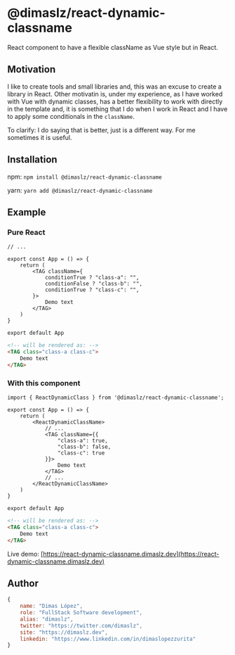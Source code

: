 # @dimaslz/react-dynamic-classname
React component to have a flexible className as Vue style but in React.

## Motivation
I like to create tools and small libraries and, this was an excuse to create a library in React. Other motivatin is, under my experience, as I have worked with Vue with dynamic classes, has a better flexibility to work with directly in the template and, it is something that I do when I work in React and I have to apply some conditionals in the `className`.

To clarify: I do saying that is better, just is a different way. For me sometimes it is useful.

## Installation

npm: `npm install @dimaslz/react-dynamic-classname`

yarn: `yarn add @dimaslz/react-dynamic-classname`

## Example

### Pure React
```tsx
// ...

export const App = () => {
	return (
		<TAG className={
			conditionTrue ? "class-a": "",
			conditionFalse ? "class-b": "",
			conditionTrue ? "class-c": "",
		}>
			Demo text
		</TAG>
	)
}

export default App
```

```html
<!-- will be rendered as: -->
<TAG class="class-a class-c">
	Demo text
</TAG>

```

### With this component
```tsx
import { ReactDynamicClass } from '@dimaslz/react-dynamic-classname';

export const App = () => {
	return (
		<ReactDynamicClassName>
			// ...
			<TAG className={{
				"class-a": true,
				"class-b": false,
				"class-c": true
			}}>
				Demo text
			</TAG>
			// ...
		</ReactDynamicClassName>
	)
}

export default App
```

```html
<!-- will be rendered as: -->
<TAG class="class-a class-c">
	Demo text
</TAG>

```

Live demo: [https://react-dynamic-classname.dimaslz.dev](https://react-dynamic-classname.dimaslz.dev)

## Author
```js
{
	name: "Dimas López",
	role: "FullStack Software development",
	alias: "dimaslz",
	twitter: "https://twitter.com/dimaslz",
	site: "https://dimaslz.dev",
	linkedin: "https://www.linkedin.com/in/dimaslopezzurita"
}
```
